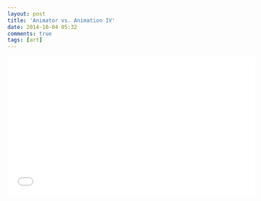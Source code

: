 ```yaml
---
layout: post
title: 'Animator vs. Animation IV'
date: 2014-10-04 05:32
comments: true
tags: [art]
---
```

<iframe width="560" height="315" src="//www.youtube.com/embed/VufDd-QL1c0" frameborder="0" allowfullscreen></iframe>
<br />